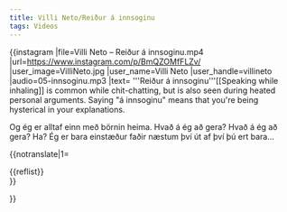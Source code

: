 ```yaml
---
title: Villi Neto/Reiður á innsoginu
tags: Videos
---
```


{{instagram
|file=Villi Neto – Reiður á innsoginu.mp4
|url=https://www.instagram.com/p/BmQZOMfFLZv/
|user_image=VilliNeto.jpg
|user_name=Villi Neto
|user_handle=villineto
|audio=05-innsoginu.mp3
|text=
'''Reiður á innsoginu'''<ref>[[Speaking while inhaling]] is common while chit-chatting, but is also seen during heated personal arguments. Saying "á innsoginu" means that you're being hysterical in your explanations.</ref>

Og ég er alltaf einn með börnin heima. Hvað á ég að gera? Hvað á ég að gera? Ha? Ég er bara einstæður faðir næstum því út af því þú ert bara...

{{notranslate|1=
<div class="video-explanation">
{{reflist}}
</div>
}}

}}

